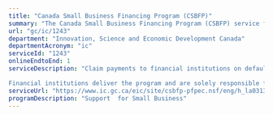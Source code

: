 ```yaml
---
title: "Canada Small Business Financing Program (CSBFP)"
summary: "The Canada Small Business Financing Program (CSBFP) service from Innovation, Science and Economic Development Canada is available end-to-end online, according to the GC Service Inventory."
url: "gc/ic/1243"
department: "Innovation, Science and Economic Development Canada"
departmentAcronym: "ic"
serviceId: "1243"
onlineEndtoEnd: 1
serviceDescription: "Claim payments to financial institutions on defaulted loans.

Financial institutions deliver the program and are solely responsible for approving the loan. Once the decision is made to offer financing under the program, the financial institution will disburse the funds and register the loan with Innovation, Science and Economic Development Canada."
serviceUrl: "https://www.ic.gc.ca/eic/site/csbfp-pfpec.nsf/eng/h_la03133.html"
programDescription: "Support  for Small Business"
---
```

